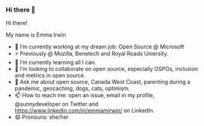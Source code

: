 ### Hi there 👋

<!--
**emmairwin/emmairwin** is a ✨ _special_ ✨ repository because its `README.md` (this file) appears on your GitHub profile.

Here are some ideas to get you started:

- 🔭 I’m currently working on ...
- 🌱 I’m currently learning ...
- 👯 I’m looking to collaborate on ...
- 🤔 I’m looking for help with ...
- 💬 Ask me about ...
- 📫 How to reach me: ...
- 😄 Pronouns: ...
- ⚡ Fun fact: ...
-->
Hi there!

My name is Emma Irwin

- 🔭 I’m currently working at my dream job: Open Source @ Microsoft
- ⚡ Previously @ Mozilla, Benetech and Royal Roads Uniersity.
- 🌱 I’m currently learning all I can.
- 👯 I’m looking to collaborate on open source, especially OSPOs,  inclusion and metrics in open source.
- 💬 Ask me about open source,  Canada West Coast, parenting during a pandemic, geocaching, dogs, cats, optimism.
- 📫 How to reach me: open an issue,  email in my profile, @sunnydeveloper on Twitter and https://www.linkedin.com/in/emmamirwin/ on LinkedIn.
- 😄 Pronouns: she/her


